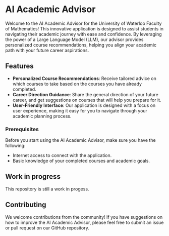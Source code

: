 # AI Academic Advisor

Welcome to the AI Academic Advisor for the University of Waterloo Faculty of Mathematics! This innovative application is designed to assist students in navigating their academic journey with ease and confidence. By leveraging the power of a Large Language Model (LLM), our advisor provides personalized course recommendations, helping you align your academic path with your future career aspirations.

## Features

- **Personalized Course Recommendations**: Receive tailored advice on which courses to take based on the courses you have already completed.
- **Career Direction Guidance**: Share the general direction of your future career, and get suggestions on courses that will help you prepare for it.
- **User-Friendly Interface**: Our application is designed with a focus on user experience, making it easy for you to navigate through your academic planning process.

### Prerequisites

Before you start using the AI Academic Advisor, make sure you have the following:

- Internet access to connect with the application.
- Basic knowledge of your completed courses and academic goals.

## Work in progress

This repository is still a work in progess.

## Contributing

We welcome contributions from the community! If you have suggestions on how to improve the AI Academic Advisor, please feel free to submit an issue or pull request on our GitHub repository.
